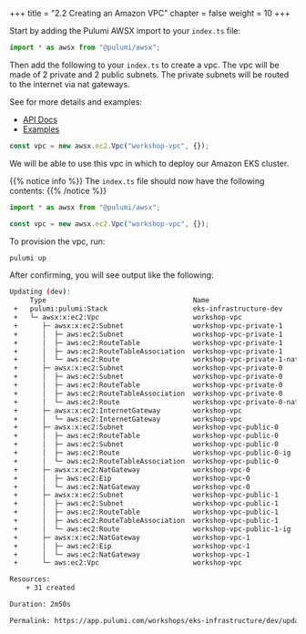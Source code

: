 +++
title = "2.2 Creating an Amazon VPC"
chapter = false
weight = 10
+++

Start by adding the Pulumi AWSX import to your `index.ts` file:

```typescript
import * as awsx from "@pulumi/awsx";
```

Then add the following to your `index.ts` to create a vpc. The vpc will be made of 2 private and 2 public subnets. The
private subnets will be routed to the internet via nat gateways.

See for more details and examples:  
- [API Docs](https://www.pulumi.com/docs/reference/pkg/nodejs/pulumi/awsx/index.html)  
- [Examples](https://www.pulumi.com/docs/reference/pkg/nodejs/pulumi/awsx/index.html)

```typescript
const vpc = new awsx.ec2.Vpc("workshop-vpc", {});
```

We will be able to use this vpc in which to deploy our Amazon EKS cluster.

{{% notice info %}}
The `index.ts` file should now have the following contents:
{{% /notice %}}
```typescript
import * as awsx from "@pulumi/awsx";

const vpc = new awsx.ec2.Vpc("workshop-vpc", {});

```

To provision the vpc, run:

```bash
pulumi up
```

After confirming, you will see output like the following:

```bash
Updating (dev):
     Type                                    Name                          Status
 +   pulumi:pulumi:Stack                     eks-infrastructure-dev        created
 +   └─ awsx:x:ec2:Vpc                       workshop-vpc                  created
 +      ├─ awsx:x:ec2:Subnet                 workshop-vpc-private-1        created
 +      │  ├─ aws:ec2:Subnet                 workshop-vpc-private-1        created
 +      │  ├─ aws:ec2:RouteTable             workshop-vpc-private-1        created
 +      │  ├─ aws:ec2:RouteTableAssociation  workshop-vpc-private-1        created
 +      │  └─ aws:ec2:Route                  workshop-vpc-private-1-nat-1  created
 +      ├─ awsx:x:ec2:Subnet                 workshop-vpc-private-0        created
 +      │  ├─ aws:ec2:Subnet                 workshop-vpc-private-0        created
 +      │  ├─ aws:ec2:RouteTable             workshop-vpc-private-0        created
 +      │  ├─ aws:ec2:RouteTableAssociation  workshop-vpc-private-0        created
 +      │  └─ aws:ec2:Route                  workshop-vpc-private-0-nat-0  created
 +      ├─ awsx:x:ec2:InternetGateway        workshop-vpc                  created
 +      │  └─ aws:ec2:InternetGateway        workshop-vpc                  created
 +      ├─ awsx:x:ec2:Subnet                 workshop-vpc-public-0         created
 +      │  ├─ aws:ec2:RouteTable             workshop-vpc-public-0         created
 +      │  ├─ aws:ec2:Subnet                 workshop-vpc-public-0         created
 +      │  ├─ aws:ec2:Route                  workshop-vpc-public-0-ig      created
 +      │  └─ aws:ec2:RouteTableAssociation  workshop-vpc-public-0         created
 +      ├─ awsx:x:ec2:NatGateway             workshop-vpc-0                created
 +      │  ├─ aws:ec2:Eip                    workshop-vpc-0                created
 +      │  └─ aws:ec2:NatGateway             workshop-vpc-0                created
 +      ├─ awsx:x:ec2:Subnet                 workshop-vpc-public-1         created
 +      │  ├─ aws:ec2:Subnet                 workshop-vpc-public-1         created
 +      │  ├─ aws:ec2:RouteTable             workshop-vpc-public-1         created
 +      │  ├─ aws:ec2:RouteTableAssociation  workshop-vpc-public-1         created
 +      │  └─ aws:ec2:Route                  workshop-vpc-public-1-ig      created
 +      ├─ awsx:x:ec2:NatGateway             workshop-vpc-1                created
 +      │  ├─ aws:ec2:Eip                    workshop-vpc-1                created
 +      │  └─ aws:ec2:NatGateway             workshop-vpc-1                created
 +      └─ aws:ec2:Vpc                       workshop-vpc                  created

Resources:
    + 31 created

Duration: 2m50s

Permalink: https://app.pulumi.com/workshops/eks-infrastructure/dev/updates/1
```
